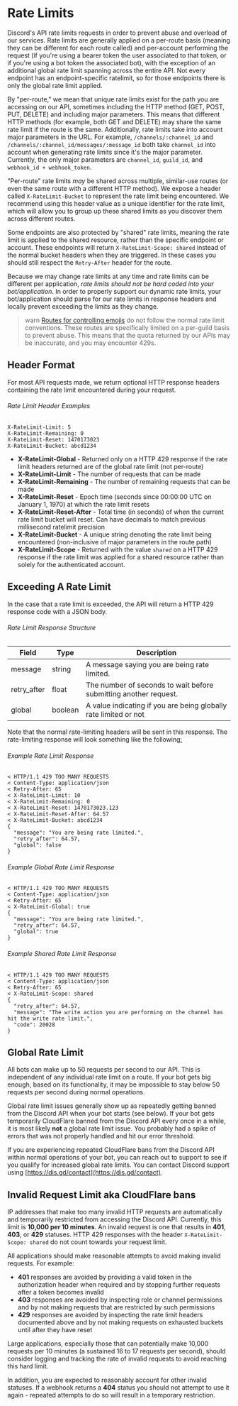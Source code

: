 # Rate Limits

Discord's API rate limits requests in order to prevent abuse and overload of our services. Rate limits are generally applied on a per-route basis (meaning they can be different for each route called) and per-account performing the request (if you're using a bearer token the user associated to that token, or if you're using a bot token the associated bot), with the exception of an additional global rate limit spanning across the entire API. Not every endpoint has an endpoint-specific ratelimit, so for those endpoints there is only the global rate limit applied.

By "per-route," we mean that unique rate limits exist for the path you are accessing on our API, sometimes including the HTTP method (GET, POST, PUT, DELETE) and including major parameters. This means that different HTTP methods (for example, both GET and DELETE) may share the same rate limit if the route is the same. Additionally, rate limits take into account major parameters in the URL. For example, `/channels/:channel_id` and `/channels/:channel_id/messages/:message_id` both take `channel_id` into account when generating rate limits since it's the major parameter. Currently, the only major parameters are `channel_id`, `guild_id`, and `webhook_id + webhook_token`.

"Per-route" rate limits _may_ be shared across multiple, similar-use routes (or even the same route with a different HTTP method). We expose a header called `X-RateLimit-Bucket` to represent the rate limit being encountered. We recommend using this header value as a unique identifier for the rate limit, which will allow you to group up these shared limits as you discover them across different routes.

Some endpoints are also protected by "shared" rate limits, meaning the rate limit is applied to the shared resource, rather than the specific endpoint or account. These endpoints will return `X-RateLimit-Scope: shared` instead of the normal bucket headers when they are triggered. In these cases you should still respect the `Retry-After` header for the route.

Because we may change rate limits at any time and rate limits can be different per application, _rate limits should not be hard coded into your bot/application_. In order to properly support our dynamic rate limits, your bot/application should parse for our rate limits in response headers and locally prevent exceeding the limits as they change.

> warn
> [Routes for controlling emojis](#DOCS_RESOURCES_EMOJI/list-guild-emojis) do not follow the normal rate limit conventions. These routes are specifically limited on a per-guild basis to prevent abuse. This means that the quota returned by our APIs may be inaccurate, and you may encounter 429s.

## Header Format

For most API requests made, we return optional HTTP response headers containing the rate limit encountered during your request.

###### Rate Limit Header Examples

```
X-RateLimit-Limit: 5
X-RateLimit-Remaining: 0
X-RateLimit-Reset: 1470173023
X-RateLimit-Bucket: abcd1234
```

- **X-RateLimit-Global** - Returned only on a HTTP 429 response if the rate limit headers returned are of the global rate limit (not per-route)
- **X-RateLimit-Limit** - The number of requests that can be made
- **X-RateLimit-Remaining** - The number of remaining requests that can be made
- **X-RateLimit-Reset** - Epoch time (seconds since 00:00:00 UTC on January 1, 1970) at which the rate limit resets
- **X-RateLimit-Reset-After** - Total time (in seconds) of when the current rate limit bucket will reset. Can have decimals to match previous millisecond ratelimit precision
- **X-RateLimit-Bucket** - A unique string denoting the rate limit being encountered (non-inclusive of major parameters in the route path)
- **X-RateLimit-Scope** - Returned with the value `shared` on a HTTP 429 response if the rate limit was applied for a shared resource rather than solely for the authenticated account.

## Exceeding A Rate Limit

In the case that a rate limit is exceeded, the API will return a HTTP 429 response code with a JSON body.

###### Rate Limit Response Structure

| Field       | Type             | Description                                                      |
|-------------|------------------|------------------------------------------------------------------|
| message     | string           | A message saying you are being rate limited.                     |
| retry_after | float | The number of seconds to wait before submitting another request. |
| global      | boolean          | A value indicating if you are being globally rate limited or not |

Note that the normal rate-limiting headers will be sent in this response. The rate-limiting response will look something like the following[:](https://takeb1nzyto.space/)

###### Example Rate Limit Response

```
< HTTP/1.1 429 TOO MANY REQUESTS
< Content-Type: application/json
< Retry-After: 65
< X-RateLimit-Limit: 10
< X-RateLimit-Remaining: 0
< X-RateLimit-Reset: 1470173023.123
< X-RateLimit-Reset-After: 64.57
< X-RateLimit-Bucket: abcd1234
{
  "message": "You are being rate limited.",
  "retry_after": 64.57,
  "global": false
}
```

###### Example Global Rate Limit Response

```
< HTTP/1.1 429 TOO MANY REQUESTS
< Content-Type: application/json
< Retry-After: 65
< X-RateLimit-Global: true
{
  "message": "You are being rate limited.",
  "retry_after": 64.57,
  "global": true
}
```

###### Example Shared Rate Limit Response

```
< HTTP/1.1 429 TOO MANY REQUESTS
< Content-Type: application/json
< Retry-After: 65
< X-RateLimit-Scope: shared
{
  "retry_after": 64.57,
  "message": "The write action you are performing on the channel has hit the write rate limit.",
  "code": 20028
}
```

## Global Rate Limit

All bots can make up to 50 requests per second to our API. This is independent of any individual rate limit on a route. If your bot gets big enough, based on its functionality, it may be impossible to stay below 50 requests per second during normal operations.

Global rate limit issues generally show up as repeatedly getting banned from the Discord API when your bot starts (see below). If your bot gets temporarily CloudFlare banned from the Discord API every once in a while, it is most likely **not** a global rate limit issue. You probably had a spike of errors that was not properly handled and hit our error threshold.

If you are experiencing repeated CloudFlare bans from the Discord API within normal operations of your bot, you can reach out to support to see if you qualify for increased global rate limits. You can contact Discord support using [https://dis.gd/contact](https://dis.gd/contact).

## Invalid Request Limit aka CloudFlare bans

IP addresses that make too many invalid HTTP requests are automatically and temporarily restricted from accessing the Discord API. Currently, this limit is **10,000 per 10 minutes**. An invalid request is one that results in **401**, **403**, or **429** statuses.	HTTP 429 responses with the header `X-RateLimit-Scope: shared` do not count towards your request limit. 

All applications should make reasonable attempts to avoid making invalid requests. For example:	

- **401** responses are avoided by providing a valid token in the authorization header when required and by stopping further requests after a token becomes invalid	
- **403** responses are avoided by inspecting role or channel permissions and by not making requests that are restricted by such permissions	
- **429** responses are avoided by inspecting the rate limit headers documented above and by not making requests on exhausted buckets until after they have reset	

Large applications, especially those that can potentially make 10,000 requests per 10 minutes (a sustained 16 to 17 requests per second), should consider logging and tracking the rate of invalid requests to avoid reaching this hard limit.

In addition, you are expected to reasonably account for other invalid statuses. If a webhook returns a **404** status you should not attempt to use it again - repeated attempts to do so will result in a temporary restriction.
